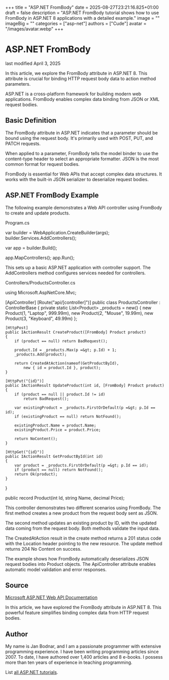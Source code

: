 +++
title = "ASP.NET FromBody"
date = 2025-08-27T23:21:16.825+01:00
draft = false
description = "ASP.NET FromBody tutorial shows how to use
FromBody in ASP.NET 8 applications with a detailed example."
image = ""
imageBig = ""
categories = ["asp-net"]
authors = ["Cude"]
avatar = "/images/avatar.webp"
+++

# ASP.NET FromBody

last modified April 3, 2025

In this article, we explore the FromBody attribute in ASP.NET 8. This attribute
is crucial for binding HTTP request body data to action method parameters.

ASP.NET is a cross-platform framework for building modern web applications.
FromBody enables complex data binding from JSON or XML request bodies.

## Basic Definition

The FromBody attribute in ASP.NET indicates that a parameter should be bound
using the request body. It's primarily used with POST, PUT, and PATCH requests.

When applied to a parameter, FromBody tells the model binder to use the
content-type header to select an appropriate formatter. JSON is the most
common format for request bodies.

FromBody is essential for Web APIs that accept complex data structures. It
works with the built-in JSON serializer to deserialize request bodies.

## ASP.NET FromBody Example

The following example demonstrates a Web API controller using FromBody to
create and update products.

Program.cs
  

var builder = WebApplication.CreateBuilder(args);
builder.Services.AddControllers();

var app = builder.Build();

app.MapControllers();
app.Run();

This sets up a basic ASP.NET application with controller support. The
AddControllers method configures services needed for controllers.

Controllers/ProductsController.cs
  

using Microsoft.AspNetCore.Mvc;

[ApiController]
[Route("api/[controller]")]
public class ProductsController : ControllerBase
{
    private static List&lt;Product&gt; _products = new()
    {
        new Product(1, "Laptop", 999.99m),
        new Product(2, "Mouse", 19.99m),
        new Product(3, "Keyboard", 49.99m)
    };

    [HttpPost]
    public IActionResult CreateProduct([FromBody] Product product)
    {
        if (product == null) return BadRequest();
        
        product.Id = _products.Max(p =&gt; p.Id) + 1;
        _products.Add(product);
        
        return CreatedAtAction(nameof(GetProductById), 
            new { id = product.Id }, product);
    }

    [HttpPut("{id}")]
    public IActionResult UpdateProduct(int id, [FromBody] Product product)
    {
        if (product == null || product.Id != id) 
            return BadRequest();
            
        var existingProduct = _products.FirstOrDefault(p =&gt; p.Id == id);
        if (existingProduct == null) return NotFound();
            
        existingProduct.Name = product.Name;
        existingProduct.Price = product.Price;
            
        return NoContent();
    }

    [HttpGet("{id}")]
    public IActionResult GetProductById(int id)
    {
        var product = _products.FirstOrDefault(p =&gt; p.Id == id);
        if (product == null) return NotFound();
        return Ok(product);
    }
}

public record Product(int Id, string Name, decimal Price);

This controller demonstrates two different scenarios using FromBody. The first
method creates a new product from the request body sent as JSON.

The second method updates an existing product by ID, with the updated data
coming from the request body. Both methods validate the input data.

The CreatedAtAction result in the create method returns a 201
status code with the Location header pointing to the new resource. The update
method returns 204 No Content on success.

The example shows how FromBody automatically deserializes JSON request bodies
into Product objects. The ApiController attribute enables automatic model
validation and error responses.

## Source

[Microsoft ASP.NET Web API Documentation](https://learn.microsoft.com/en-us/aspnet/core/web-api/?view=aspnetcore-8.0)

In this article, we have explored the FromBody attribute in ASP.NET 8. This
powerful feature simplifies binding complex data from HTTP request bodies.

## Author

My name is Jan Bodnar, and I am a passionate programmer with extensive
programming experience. I have been writing programming articles since 2007.
To date, I have authored over 1,400 articles and 8 e-books. I possess more
than ten years of experience in teaching programming.

List [all ASP.NET tutorials](/all/#asp-net).